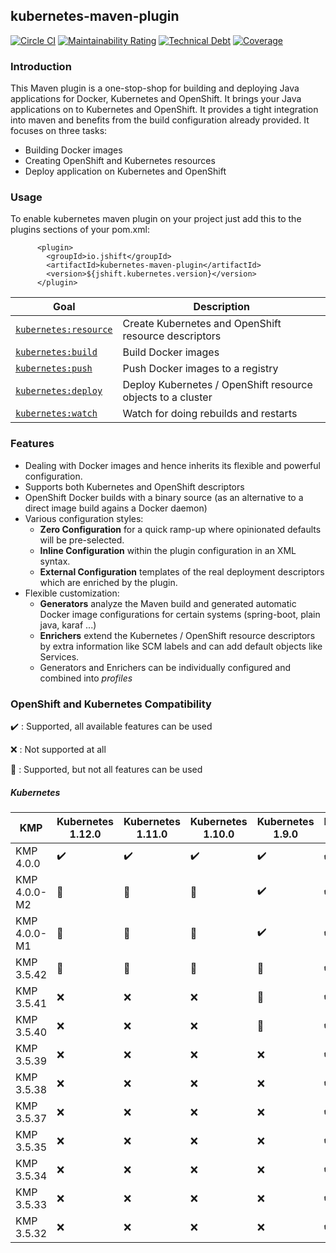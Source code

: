 ## kubernetes-maven-plugin

[![Circle CI](https://circleci.com/gh/jshiftio/kubernetes-maven-plugin/tree/master.svg?style=shield)](https://circleci.com/gh/jshiftio/kubernetes-maven-plugin/tree/master)
[![Maintainability Rating](https://sonarcloud.io/api/project_badges/measure?project=jshiftio_kubernetes-maven-plugin&metric=sqale_rating)](https://sonarcloud.io/dashboard?id=jshiftio_kubernetes-maven-plugin)
[![Technical Debt](https://sonarcloud.io/api/project_badges/measure?project=jshiftio_kubernetes-maven-plugin&metric=sqale_index)](https://sonarcloud.io/dashboard?id=jshiftio_kubernetes-maven-plugin)
[![Coverage](https://sonarcloud.io/api/project_badges/measure?project=jshiftio_kubernetes-maven-plugin&metric=coverage)](https://sonarcloud.io/dashboard?id=jshiftio_kubernetes-maven-plugin)

### Introduction
This Maven plugin is a one-stop-shop for building and deploying Java applications for Docker, Kubernetes and OpenShift. It brings your Java applications on to Kubernetes and OpenShift. It provides a tight integration into maven and benefits from the build configuration already provided. It focuses on three tasks:
+ Building Docker images
+ Creating OpenShift and Kubernetes resources
+ Deploy application on Kubernetes and OpenShift

### Usage
To enable kubernetes maven plugin on your project just add this to the plugins sections of your pom.xml:

```
      <plugin>
        <groupId>io.jshift</groupId>
        <artifactId>kubernetes-maven-plugin</artifactId>
        <version>${jshift.kubernetes.version}</version>
      </plugin>
```

| Goal                                          | Description                           |
| --------------------------------------------- | ------------------------------------- |
| [`kubernetes:resource`](https://fabric8io.github.io/fabric8-maven-plugin/#fabric8:resource) | Create Kubernetes and OpenShift resource descriptors |
| [`kubernetes:build`](https://fabric8io.github.io/fabric8-maven-plugin/#fabric8:build) | Build Docker images |
| [`kubernetes:push`](https://fabric8io.github.io/fabric8-maven-plugin/#fabric8:push) | Push Docker images to a registry  |
| [`kubernetes:deploy`](https://fabric8io.github.io/fabric8-maven-plugin/#fabric8:deploy) | Deploy Kubernetes / OpenShift resource objects to a cluster  |
| [`kubernetes:watch`](https://fabric8io.github.io/fabric8-maven-plugin/#fabric8:watch) | Watch for doing rebuilds and restarts |

### Features

* Dealing with Docker images and hence inherits its flexible and powerful configuration.
* Supports both Kubernetes and OpenShift descriptors
* OpenShift Docker builds with a binary source (as an alternative to a direct image build agains a Docker daemon)
* Various configuration styles:
  * **Zero Configuration** for a quick ramp-up where opinionated defaults will be pre-selected.
  * **Inline Configuration** within the plugin configuration in an XML syntax.
  * **External Configuration** templates of the real deployment descriptors which are enriched by the plugin.
* Flexible customization:
  * **Generators** analyze the Maven build and generated automatic Docker image configurations for certain systems (spring-boot, plain java, karaf ...)
  * **Enrichers** extend the Kubernetes / OpenShift resource descriptors by extra information like SCM labels and can add default objects like Services.
  * Generators and Enrichers can be individually configured and combined into *profiles*

### OpenShift and Kubernetes Compatibility

:heavy_check_mark: : Supported, all available features can be used

:x: : Not supported at all

:large_blue_circle: : Supported, but not all features can be used

##### Kubernetes

|     KMP      | Kubernetes 1.12.0 | Kubernetes 1.11.0 | Kubernetes 1.10.0 | Kubernetes 1.9.0 | Kubernetes 1.8.0 | Kubernetes 1.7.0 | Kubernetes 1.6.0 | Kubernetes 1.5.1 | Kubernetes 1.4.0 |
|--------------|-------------------|-------------------|-------------------|------------------|------------------|------------------|------------------|------------------|------------------|
| KMP 4.0.0    |        :heavy_check_mark:          |        :heavy_check_mark:          |       :heavy_check_mark:           |       :heavy_check_mark:          |        :heavy_check_mark:         |        :heavy_check_mark:         |        :heavy_check_mark:         |        :x:         |        :x:         |
| KMP 4.0.0-M2 |        :large_blue_circle:          |        :large_blue_circle:          |       :large_blue_circle:           |       :heavy_check_mark:          |        :heavy_check_mark:         |        :heavy_check_mark:         |        :heavy_check_mark:         |        :x:         |        :x:         |
| KMP 4.0.0-M1 |        :large_blue_circle:          |        :large_blue_circle:          |       :large_blue_circle:           |       :heavy_check_mark:          |        :heavy_check_mark:         |        :heavy_check_mark:         |        :heavy_check_mark:         |        :x:         |        :x:         |
| KMP 3.5.42   |        :large_blue_circle:          |        :large_blue_circle:          |       :large_blue_circle:           |       :large_blue_circle:          |        :heavy_check_mark:         |        :heavy_check_mark:         |        :heavy_check_mark:         |        :heavy_check_mark:         |        :heavy_check_mark:         |
| KMP 3.5.41   |        :x:          |        :x:          |       :x:           |       :large_blue_circle:          |        :heavy_check_mark:         |        :heavy_check_mark:         |        :heavy_check_mark:         |        :heavy_check_mark:         |        :heavy_check_mark:         |
| KMP 3.5.40   |        :x:          |        :x:          |       :x:           |       :large_blue_circle:          |        :heavy_check_mark:         |        :heavy_check_mark:         |        :heavy_check_mark:         |        :heavy_check_mark:         |        :heavy_check_mark:         |
| KMP 3.5.39   |        :x:          |        :x:          |       :x:           |       :x:          |        :heavy_check_mark:         |        :heavy_check_mark:         |        :heavy_check_mark:         |        :heavy_check_mark:         |        :heavy_check_mark:         |
| KMP 3.5.38   |        :x:          |        :x:          |       :x:           |       :x:          |        :heavy_check_mark:         |        :heavy_check_mark:         |        :heavy_check_mark:         |        :heavy_check_mark:         |        :heavy_check_mark:         |
| KMP 3.5.37   |        :x:          |        :x:          |       :x:           |       :x:          |        :heavy_check_mark:         |        :heavy_check_mark:         |        :heavy_check_mark:         |        :heavy_check_mark:         |        :heavy_check_mark:         |
| KMP 3.5.35   |        :x:          |        :x:          |       :x:           |       :x:          |        :heavy_check_mark:         |        :heavy_check_mark:         |        :heavy_check_mark:         |        :heavy_check_mark:         |        :heavy_check_mark:         |
| KMP 3.5.34   |        :x:          |        :x:          |       :x:           |       :x:          |        :heavy_check_mark:         |        :heavy_check_mark:         |        :heavy_check_mark:         |        :heavy_check_mark:         |        :heavy_check_mark:         |
| KMP 3.5.33   |        :x:          |        :x:          |       :x:           |       :x:          |        :heavy_check_mark:         |        :heavy_check_mark:         |        :heavy_check_mark:         |        :heavy_check_mark:         |        :heavy_check_mark:         |
| KMP 3.5.32   |        :x:          |        :x:          |       :x:           |       :x:          |        :heavy_check_mark:         |        :heavy_check_mark:         |        :heavy_check_mark:         |        :heavy_check_mark:         |        :heavy_check_mark:         |
